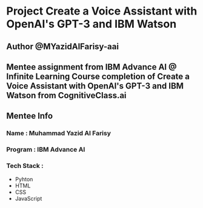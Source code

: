 # Project Create a Voice Assistant with OpenAI's GPT-3 and IBM Watson

## Author @MYazidAlFarisy-aai

## Mentee assignment from IBM Advance AI @ Infinite Learning Course completion of Create a Voice Assistant with OpenAI's GPT-3 and IBM Watson from CognitiveClass.ai

## Mentee Info

### Name : Muhammad Yazid Al Farisy
### Program : IBM Advance AI
### Tech Stack :
- Pyhton
- HTML
- CSS
- JavaScript
